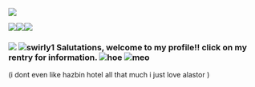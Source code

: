 ![](https://64.media.tumblr.com/c53ba233a2c6ccc83bd2ab254eaa5013/8137700866e947f5-4f/s540x810/af327c7442247068020a964ff454df42b16a0a36.gif)

![](https://lifted.crd.co/assets/images/gallery01/bb85f3ee.png?v=540c5116)![](https://lifted.crd.co/assets/images/gallery01/bb85f3ee.png?v=540c5116)![](https://lifted.crd.co/assets/images/gallery01/bb85f3ee.png?v=540c5116)
### ![](http://img.photobucket.com/albums/v252/shaquanda/dumpitydump/pixelwixel/arwx4.gif) ![swirly1](https://epic.crd.co/assets/images/gallery12/1ec993ff.gif?v=b52a0828) Salutations, welcome to my profile!! click on my rentry for information.  ![hoe](https://64.media.tumblr.com/tumblr_ltv0lazbFP1r2nnw5.gif) ![meo](http://img.photobucket.com/albums/v252/shaquanda/dumpitydump/pixelwixel/tsr.gif)






(i dont even like hazbin hotel all that much i just love alastor )
